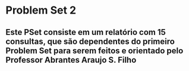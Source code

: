 # Problem Set 2 
## Este PSet consiste em um relatório com 15 consultas, que são dependentes do primeiro Problem Set para serem feitos e orientado pelo Professor Abrantes Araujo S. Filho
